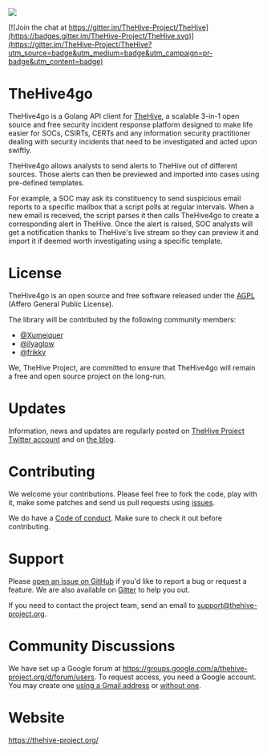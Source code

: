 ![](https://thehive-project.org/img/logo.png)

[![Join the chat at https://gitter.im/TheHive-Project/TheHive](https://badges.gitter.im/TheHive-Project/TheHive.svg)](https://gitter.im/TheHive-Project/TheHive?utm_source=badge&utm_medium=badge&utm_campaign=pr-badge&utm_content=badge)

# TheHive4go

TheHive4go is a Golang API client for [TheHive](https://thehive-project.org/), a scalable 3-in-1 open source and free security incident response platform designed to make life easier for SOCs, CSIRTs, CERTs and any information security practitioner dealing with security incidents that need to be investigated and acted upon swiftly.

TheHive4go allows analysts to send alerts to TheHive out of different sources. Those alerts can then be previewed and imported into cases using pre-defined templates.

For example, a SOC may ask its constituency to send suspicious email reports to a specific mailbox that a script polls at regular intervals. When a new email is received, the script parses it then calls TheHive4go to create a corresponding alert in TheHive. Once the alert is raised, SOC analysts will get a notification thanks to TheHive's live stream so they can preview it and import it if deemed worth investigating using a specific template.

# License

TheHive4go is an open source and free software released under the [AGPL](https://github.com/TheHive-Project/TheHive/blob/master/LICENSE) (Affero General Public License).

The library will be contributed by the following community members:

- [@Xumeiquer](https://github.com/Xumeiquer)
- [@ilyaglow](https://github.com/ilyaglow)
- [@frikky](https://github.com/frikky)

We, TheHive Project, are committed to ensure that TheHive4go will remain a free and open source project on the long-run.

# Updates

Information, news and updates are regularly posted on [TheHive Project Twitter account](https://twitter.com/thehive_project) and on [the blog](https://blog.thehive-project.org/).

# Contributing

We welcome your contributions. Please feel free to fork the code, play with it, make some patches and send us pull requests using [issues](https://github.com/TheHive-Project/TheHive4go/issues).

We do have a [Code of conduct](code_of_conduct.md). Make sure to check it out before contributing.

# Support

Please [open an issue on GitHub](https://github.com/TheHive-Project/TheHive4go/issues/new) if you'd like to report a bug or request a feature. We are also available on [Gitter](https://gitter.im/TheHive-Project/TheHive) to help you out.

If you need to contact the project team, send an email to <support@thehive-project.org>.

# Community Discussions

We have set up a Google forum at <https://groups.google.com/a/thehive-project.org/d/forum/users>. To request access, you need a Google account. You may create one [using a Gmail address](https://accounts.google.com/SignUp?hl=en) or [without one](https://accounts.google.com/SignUpWithoutGmail?hl=en).

# Website

<https://thehive-project.org/>
